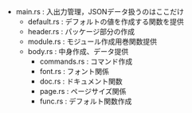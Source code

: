 - main.rs : 入出力管理，JSONデータ扱うのはここだけ
  - default.rs : デフォルトの値を作成する関数を提供
  - header.rs : パッケージ部分の作成
  - module.rs : モジュール作成用巻関数提供
  - body.rs : 中身作成、データ提供
    - commands.rs : コマンド作成
    - font.rs : フォント関係
    - doc.rs : ドキュメント関数
    - page.rs : ページサイズ関係
    - func.rs : デフォルト関数作成
